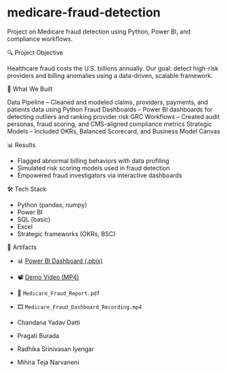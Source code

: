 # medicare-fraud-detection
Project on Medicare fraud detection using Python, Power BI, and compliance workflows.

🔍 Project Objective

Healthcare fraud costs the U.S. billions annually. Our goal: detect high-risk providers and billing anomalies using a data-driven, scalable framework.

🧠 What We Built

Data Pipeline – Cleaned and modeled claims, providers, payments, and patients data using Python
Fraud Dashboards – Power BI dashboards for detecting outliers and ranking provider risk
GRC Workflows – Created audit personas, fraud scoring, and CMS-aligned compliance metrics
Strategic Models – Included OKRs, Balanced Scorecard, and Business Model Canvas


📊 Results

- Flagged abnormal billing behaviors with data profiling
- Simulated risk scoring models used in fraud detection
- Empowered fraud investigators via interactive dashboards

🛠️ Tech Stack

- Python (pandas, numpy)
- Power BI
- SQL (basic)
- Excel
- Strategic frameworks (OKRs, BSC)

📁 Artifacts

- 📊 [Power BI Dashboard (.pbix)](https://1drv.ms/u/s!AiqMDUkBO_SlgboxI9iGSSzk4VEyPg?e=5JtW63)
- 📽️ [Demo Video (MP4)](https://1drv.ms/v/c/754c82fbaed9c76f/EU3AcTGy-CJGgJU2eL2NTlIBJiWMNtdi1AwEmG2Eh6duGg?e=khwZVY)
- 📑 `Medicare_Fraud_Report.pdf`
- 🎞️ `Medicare_Fraud_Dashboard_Recording.mp4`


- Chandana Yadav Datti  
- Pragati Burada  
- Radhika Srinivasan Iyengar  
- Mihira Teja Narvaneni
